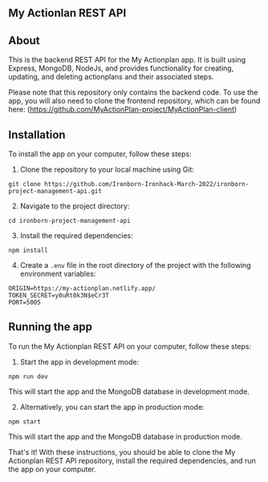 ## My Actionlan REST API

## About

This is the backend REST API for the My Actionplan app. It is built using Express, MongoDB, NodeJs, and provides functionality for creating, updating, and deleting actionplans and their associated steps.

Please note that this repository only contains the backend code. To use the app, you will also need to clone the frontend repository, which can be found here: (https://github.com/MyActionPlan-project/MyActionPlan-client)

## Installation

To install the app on your computer, follow these steps:

1. Clone the repository to your local machine using Git:

```
git clone https://github.com/Ironborn-Ironhack-March-2022/ironborn-project-management-api.git
```

2. Navigate to the project directory:

```
cd ironborn-project-management-api
```

3. Install the required dependencies:

```
npm install
```

4. Create a `.env` file in the root directory of the project with the following environment variables:

```
ORIGIN=https://my-actionplan.netlify.app/
TOKEN_SECRET=y0uRt0k3N$eCr3T
PORT=5005
```

## Running the app

To run the My Actionplan REST API on your computer, follow these steps:

1. Start the app in development mode:

```
npm run dev
```

This will start the app and the MongoDB database in development mode.

2. Alternatively, you can start the app in production mode:

```
npm start
```

This will start the app and the MongoDB database in production mode.

That's it! With these instructions, you should be able to clone the My Actionplan REST API repository, install the required dependencies, and run the app on your computer.
